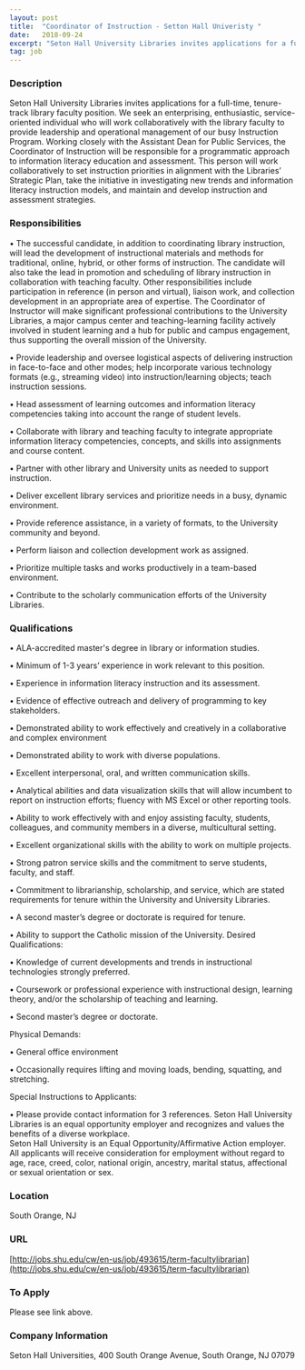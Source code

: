 ```yaml
---
layout: post
title:  "Coordinator of Instruction - Setton Hall Univeristy "
date:   2018-09-24
excerpt: "Seton Hall University Libraries invites applications for a full-time, tenure-track library faculty position. We seek an enterprising, enthusiastic, service-oriented individual who will work collaboratively with the library faculty to provide leadership and operational management of our busy Instruction Program. Working closely with the Assistant Dean for Public Services, the Coordinator..."
tag: job
---
```


### Description   

Seton Hall University Libraries invites applications for a full-time, tenure-track library faculty position. We seek an enterprising, enthusiastic, service-oriented individual who will work collaboratively with the library faculty to provide leadership and operational management of our busy Instruction Program. Working closely with the Assistant Dean for Public Services, the Coordinator of Instruction will be responsible for a programmatic approach to information literacy education and assessment. This person will work collaboratively to set instruction priorities in alignment with the Libraries’ Strategic Plan, take the initiative in investigating new trends and information literacy instruction models, and maintain and develop instruction and assessment strategies.


### Responsibilities   


• 	The successful candidate, in addition to coordinating library instruction, will lead the development of instructional materials and methods for traditional, online, hybrid, or other forms of instruction. The candidate will also take the lead in promotion and scheduling of library instruction in collaboration with teaching faculty. Other responsibilities include participation in reference (in person and virtual), liaison work, and collection development in an appropriate area of expertise. The Coordinator of Instructor will make significant professional contributions to the University Libraries, a major campus center and teaching-learning facility actively involved in student learning and a hub for public and campus engagement, thus supporting the overall mission of the University.

• 	Provide leadership and oversee logistical aspects of delivering instruction in face-to-face and other modes; help incorporate various technology formats (e.g., streaming video) into instruction/learning objects; teach instruction sessions.

• 	Head assessment of learning outcomes and information literacy competencies taking into account the range of student levels.

• 	Collaborate with library and teaching faculty to integrate appropriate information literacy competencies, concepts, and skills into assignments and course content.

• 	Partner with other library and University units as needed to support instruction.

• 	Deliver excellent library services and prioritize needs in a busy, dynamic environment.

• 	Provide reference assistance, in a variety of formats, to the University community and beyond.

• 	Perform liaison and collection development work as assigned.

• 	Prioritize multiple tasks and works productively in a team-based environment.

• 	Contribute to the scholarly communication efforts of the University Libraries.



### Qualifications   


• 	ALA-accredited master's degree in library or information studies.

• 	Minimum of 1-3 years’ experience in work relevant to this position.

• 	Experience in information literacy instruction and its assessment.

• 	Evidence of effective outreach and delivery of programming to key stakeholders.

• 	Demonstrated ability to work effectively and creatively in a collaborative and complex environment

• 	Demonstrated ability to work with diverse populations.

• 	Excellent interpersonal, oral, and written communication skills.

• 	Analytical abilities and data visualization skills that will allow incumbent to report on instruction efforts; fluency with MS Excel or other reporting tools.

• 	Ability to work effectively with and enjoy assisting faculty, students, colleagues, and community members in a diverse, multicultural setting.

• 	Excellent organizational skills with the ability to work on multiple projects.

• 	Strong patron service skills and the commitment to serve students, faculty, and staff.

• 	Commitment to librarianship, scholarship, and service, which are stated requirements for tenure within the University and University Libraries.

• 	A second master’s degree or doctorate is required for tenure.

• 	Ability to support the Catholic mission of the University.
Desired Qualifications:

• 	Knowledge of current developments and trends in instructional technologies strongly preferred.

• 	Coursework or professional experience with instructional design, learning theory, and/or the scholarship of teaching and learning.

• 	Second master’s degree or doctorate.

Physical Demands:

• 	General office environment

• 	Occasionally requires lifting and moving loads, bending, squatting, and stretching.

Special Instructions to Applicants: 

• 	Please provide contact information for 3 references.
Seton Hall University Libraries is an equal opportunity employer and recognizes and values the benefits of a diverse workplace.  
Seton Hall University is an Equal Opportunity/Affirmative Action employer. All applicants will receive consideration for employment without regard to age, race, creed, color, national origin, ancestry, marital status, affectional or sexual orientation or sex.









### Location   

South Orange, NJ


### URL   

[http://jobs.shu.edu/cw/en-us/job/493615/term-facultylibrarian](http://jobs.shu.edu/cw/en-us/job/493615/term-facultylibrarian)

### To Apply   

Please see link above.


### Company Information   

Seton Hall Universities, 400 South Orange Avenue, South Orange, NJ 07079



